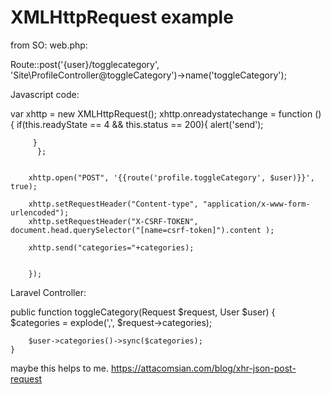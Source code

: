 # XMLHttpRequest example

from SO:
web.php:

Route::post('{user}/togglecategory', 'Site\ProfileController@toggleCategory')->name('toggleCategory');

Javascript code:

var xhttp = new XMLHttpRequest();
xhttp.onreadystatechange = function () {
if(this.readyState == 4 && this.status == 200){
alert('send');

         }
          };


        xhttp.open("POST", '{{route('profile.toggleCategory', $user)}}', true);

        xhttp.setRequestHeader("Content-type", "application/x-www-form-urlencoded");
        xhttp.setRequestHeader("X-CSRF-TOKEN", document.head.querySelector("[name=csrf-token]").content );

        xhttp.send("categories="+categories);


        });

Laravel Controller:

public function toggleCategory(Request $request, User $user)
{
$categories = explode(',', $request->categories);

        $user->categories()->sync($categories);
    }

maybe this helps to me.
https://attacomsian.com/blog/xhr-json-post-request
